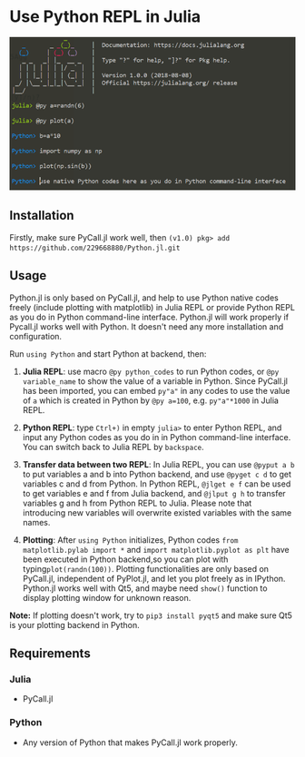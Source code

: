# Use Python REPL in Julia

![example](Python.png)
## Installation
Firstly, make sure PyCall.jl work well, then
`(v1.0) pkg> add https://github.com/229668880/Python.jl.git`

## Usage

Python.jl is only based on PyCall.jl, and help to use Python native codes freely (include plotting with matplotlib) in Julia REPL or provide Python REPL as you do in Python command-line interface. Python.jl will work properly if Pycall.jl works well with Python. It doesn't need any more installation and configuration.

Run `using Python` and start Python at backend, then:

1. __Julia REPL__: use macro `@py python_codes` to run Python codes, or `@py variable_name` to show the value of a variable in Python. Since PyCall.jl has been imported, you can embed `py"a"` in any codes to use the value of `a` which is created in Python by `@py a=100`, e.g. `py"a"*1000` in Julia REPL.

2. __Python REPL__: type `Ctrl+)` in empty `julia>` to enter Python REPL, and input any Python codes as you do in in Python command-line interface. You can switch back to Julia REPL by `backspace`.

3. __Transfer data between two REPL__: In Julia REPL, you can use `@pyput a b` to put variables a and b into Python backend, and use `@pyget c d` to get variables c and d from Python. In Python REPL, `@jlget e f` can be used to get variables e and f from Julia backend, and `@jlput g h` to transfer variables g and h from Python REPL to Julia. Please note that introducing new variables will overwrite existed variables with the same names.

4. __Plotting__: After `using Python` initializes, Python codes `from matplotlib.pylab import *` and `import matplotlib.pyplot as plt` have been executed in Python backend,so you can plot with typing`plot(randn(100))`. Plotting functionalities are only based on PyCall.jl, independent of PyPlot.jl, and  let you plot freely as in IPython. Python.jl works well with Qt5, and maybe need `show()` function to display plotting window for unknown reason.

**Note:**
If plotting doesn't work, try to `pip3 install pyqt5` and make sure Qt5 is your plotting backend in Python.

## Requirements

### Julia

* PyCall.jl

### Python

* Any version of Python that makes PyCall.jl work properly.


